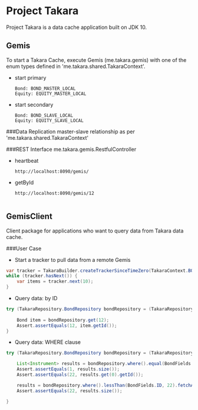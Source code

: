 # Project Takara

Project Takara is a data cache application built on JDK 10.

## Gemis ##

To start a Takara Cache, execute Gemis (me.takara.gemis) with one of the enum types defined in 'me.takara.shared.TakaraContext'.
- start primary
  ```
  Bond: BOND_MASTER_LOCAL
  Equity: EQUITY_MASTER_LOCAL
  ```
- start secondary
  ```
  Bond: BOND_SLAVE_LOCAL
  Equity: EQUITY_SLAVE_LOCAL
  ```
  
###Data Replication 
master-slave relationship as per 'me.takara.shared.TakaraContext'

    
###REST Interface
me.takara.gemis.RestfulController
- heartbeat 
  ```
  http://localhost:8090/gemis/
  ```
  
- getById
  ```
  http://localhost:8090/gemis/12


## GemisClient ##

Client package for applications who want to query data from Takara data cache.  


###User Case
- Start a tracker to pull data from a remote Gemis
```java
var tracker = TakaraBuilder.createTrackerSinceTimeZero(TakaraContext.BOND_MASTER_LOCAL);
while (tracker.hasNext()) {
    var items = tracker.next(10);
}
```

- Query data: by ID
```java
try (TakaraRepository.BondRepository bondRepository = (TakaraRepository.BondRepository)TakaraBuilder.create(TakaraContext.BOND_MASTER_LOCAL)) {
    
    Bond item = bondRepository.get(12);
    Assert.assertEquals(12, item.getId());
}
```  

- Query data: WHERE clause
```java
try (TakaraRepository.BondRepository bondRepository = (TakaraRepository.BondRepository)TakaraBuilder.create(TakaraContext.BOND_MASTER_LOCAL)) {

    List<Instrument> results = bondRepository.where().equal(BondFields.ID, 22).fetchFirstOnly();
    Assert.assertEquals(1, results.size());
    Assert.assertEquals(22, results.get(0).getId());

    results = bondRepository.where().lessThan(BondFields.ID, 22).fetchAll();
    Assert.assertEquals(22, results.size());

}
```
